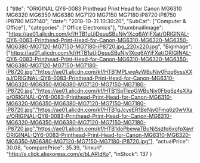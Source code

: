 {
	"title": "ORIGINAL QY6-0083 Printhead Print Head for Canon MG6310 MG6320 MG6350 MG6380 MG7120 MG7150 MG7180 iP8720 iP8750 iP8780 MG7140",
	"date": "2018-10-31 10:30:20",
	"SubCat": ["Computer & Office"],
	"categories": ["Office Electronics"],
	"thumbnailImage": "https://ae01.alicdn.com/kf/HTB1uUjDeuuSBuNjy1Xcq6AYjFXat/ORIGINAL-QY6-0083-Printhead-Print-Head-for-Canon-MG6310-MG6320-MG6350-MG6380-MG7120-MG7150-MG7180-iP8720.jpg_220x220.jpg",
	"BigImage": ["https://ae01.alicdn.com/kf/HTB1uUjDeuuSBuNjy1Xcq6AYjFXat/ORIGINAL-QY6-0083-Printhead-Print-Head-for-Canon-MG6310-MG6320-MG6350-MG6380-MG7120-MG7150-MG7180-iP8720.jpg","https://ae01.alicdn.com/kf/HTB1MPLweAyWBuNjy0Fpq6yssXXaJ/ORIGINAL-QY6-0083-Printhead-Print-Head-for-Canon-MG6310-MG6320-MG6350-MG6380-MG7120-MG7150-MG7180-iP8720.jpg","https://ae01.alicdn.com/kf/HTB1SpTlepGWBuNjy0Fbq6z4sXXao/ORIGINAL-QY6-0083-Printhead-Print-Head-for-Canon-MG6310-MG6320-MG6350-MG6380-MG7120-MG7150-MG7180-iP8720.jpg","https://ae01.alicdn.com/kf/HTB1gJcyeER1BeNjy0Fmq6z0wVXaz/ORIGINAL-QY6-0083-Printhead-Print-Head-for-Canon-MG6310-MG6320-MG6350-MG6380-MG7120-MG7150-MG7180-iP8720.jpg","https://ae01.alicdn.com/kf/HTB1doPbewaTBuNjSszfq6xgfpXav/ORIGINAL-QY6-0083-Printhead-Print-Head-for-Canon-MG6310-MG6320-MG6350-MG6380-MG7120-MG7150-MG7180-iP8720.jpg"],
	"actualPrice": 30.08,
	"comparePrice": 35.39,
	"linkurl": "http://s.click.aliexpress.com/e/bLARIdKo",
	"inStock": 137
}
